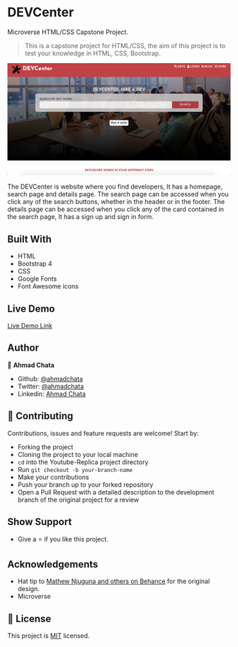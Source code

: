 # DEVCenter
Microverse HTML/CSS Capstone Project.

> This is a capstone project for HTML/CSS, the aim of this project is to test your knowledge in HTML, CSS, Bootstrap.

![screenshot](images/screenshot.png)

The DEVCenter is website where you find developers, It has a homepage, search page and details page.
The search page can be accessed when you click any of the search buttons, whether in the header or in the footer.
The details page can be accessed when you click any of the card contained in the search page, It has a sign up and sign in form.

## Built With

- HTML
- Bootstrap 4
- CSS
- Google Fonts
- Font Awesome icons

## Live Demo

[Live Demo Link](https://raw.githack.com/ahmadchata/dev-directory/homepage/index.html)

## Author

👤 **Ahmad Chata**

- Github: [@ahmadchata](https://github.com/ahmadchata)
- Twitter: [@ahmadchata](https://twitter.com/ahmadchata)
- Linkedin: [Ahmad Chata](https://www.linkedin.com/in/ahmad-chata-957b9b51/)

## 🤝 Contributing

Contributions, issues and feature requests are welcome! Start by:

- Forking the project
- Cloning the project to your local machine
- `cd` into the Youtube-Replica project directory
- Run `git checkout -b your-branch-name`
- Make your contributions
- Push your branch up to your forked repository
- Open a Pull Request with a detailed description to the development branch of the original project for a review

## Show Support

- Give a ⭐ if you like this project.

## Acknowledgements

- Hat tip to [Mathew Njuguna and others on Behance](https://www.behance.net/mathewnjuguna) for the original design.
- Microverse

## 📝 License

This project is [MIT](https://opensource.org/licenses/MIT) licensed.